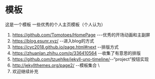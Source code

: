 # 模板
这是一个模板
一些优秀的个人主页模板（个人认为）
1. <https://github.com/Tomotoes/HomePage> ---优秀的开场动画和主副屏
2. <https://blog.esunr.xyz/> --进入blog的方式
3. <https://cyc2018.github.io/page.html#next> --排版方式
4. <https://zhuanlan.zhihu.com/p/336410564> --收集了有意思的排版
5. <https://github.com/tzuehlke/jekyll-uno-timeline/>--“project”按钮实现
6. <http://jekyllthemes.org/page2/> --模板集合 \
7. 欢迎继续补充
